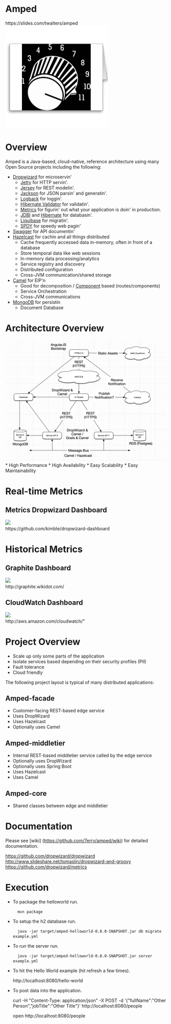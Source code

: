<h1>Amped</h1>
https://slides.com/twalters/amped

<img src="https://raw.githubusercontent.com/7erry/amped/master/master/docs/images/amped-logo.jpg" height="320" width="320"/>

 
Overview
========
Amped is a Java-based, cloud-native, reference architecture using many Open Source projects including the following:

* [Dropwizard](http://dropwizard.readthedocs.org/en/latest/getting-started.html) for microservin'
  * [Jetty](http://www.eclipse.org/jetty/) for HTTP servin'.
  * [Jersey](http://jersey.java.net/) for REST modelin'.
  * [Jackson](http://jackson.codehaus.org) for JSON parsin' and generatin'.
  * [Logback](http://logback.qos.ch/) for loggin'.
  * [Hibernate Validator](http://www.hibernate.org/subprojects/validator.html) for validatin'.
  * [Metrics](http://metrics.codahale.com) for figurin' out what your application is doin' in production.
  * [JDBI](http://www.jdbi.org) and [Hibernate](http://www.hibernate.org/) for databasin'.
  * [Liquibase](http://www.liquibase.org/) for migratin'.
  * [SPDY](http://www.chromium.org/spdy) for speedy web pagin'
* [Swagger](https://github.com/wordnik/swagger-core/wiki/JavaDropwizard-Quickstart) for API documentin'
* [Hazelcast](http://www.hazelcast.com) for cachin and all things distributed
  * Cache frequently accessed data in-memory, often in front of a database
  * Store temporal data like web sessions
  * In-memory data processing/analytics
  * Service registry and discovery
  * Distributed configuration
  * Cross-JVM communication/shared storage
* [Camel](http://camel.apache.org) for EIP'n
  * Good for decomposition / [Component](http://camel.apache.org/components.html) based (routes/components)
  * Service Orchestration
  * Cross-JVM communications
* [MongoDB](http://www.mongodb.org/) for persistin
  * Document Database

Architecture Overview
=====================
<img src="https://raw.githubusercontent.com/7erry/amped/master/master/docs/images/architecture.png">
<br/>
  * High Performance
  * High Availability
  * Easy Scalability
  * Easy Maintainability 

Real-time Metrics
=================================
Metrics Dropwizard Dashboard
-----------------
<img src="https://raw.github.com/7erry/amped/master/docs/images/amped-hystrix-dashboard.jpg">
<br/>
https://github.com/kimble/dropwizard-dashboard

Historical Metrics
=================================
Graphite Dashboard
------------------
<img src="https://raw.github.com/7erry/amped/master/docs/images/amped-graphite-dashboard.jpg">
<br/>
http://graphite.wikidot.com/

CloudWatch Dashboard
--------------------
<img src="https://raw.github.com/7erry/amped/master/docs/images/amped-cloudwatch-dashboard.jpg">
<br/>
http://aws.amazon.com/cloudwatch/"

Project Overview
================
* Scale up only some parts of the application
* Isolate services based depending on their security profiles (PII)
* Fault tolerance
* Cloud friendly

The following project layout is typical of many distributed applications: 

Amped-facade
---------
* Customer-facing REST-based edge service
* Uses DropWizard
* Uses Hazelcast
* Optionally uses Camel 

Amped-middletier
---------------
* Internal REST-based middletier service called by the edge service  
* Optionally uses DropWizard
* Optionally uses Spring Boot
* Uses Hazelcast
* Uses Camel 

Amped-core
---------
* Shared classes between edge and middletier

Documentation
==============
Please see [wiki] (https://github.com/7erry/amped/wiki) for detailed documentation.

https://github.com/dropwizard/dropwizard
<br/>
http://www.slideshare.net/tomaslin/dropwizard-and-groovy
<br/>
https://github.com/dropwizard/metrics
<br/>

Execution
=========
* To package the helloworld run.

        mvn package

* To setup the h2 database run.

        java -jar target/amped-helloworld-0.8.0-SNAPSHOT.jar db migrate example.yml

* To run the server run.

        java -jar target/amped-helloworld-0.8.0-SNAPSHOT.jar server example.yml

* To hit the Hello World example (hit refresh a few times).

	http://localhost:8080/hello-world

* To post data into the application.

	curl -H "Content-Type: application/json" -X POST -d '{"fullName":"Other Person","jobTitle":"Other Title"}' http://localhost:8080/people
	
	open http://localhost:8080/people


